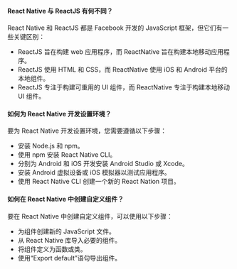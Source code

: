 <!--
 * @Author: Shu Binqi
 * @Date: 2023-03-01 07:26:19
 * @LastEditors: Shu Binqi
 * @LastEditTime: 2023-03-03 03:21:25
 * @Description: React Native 面试题（3题）
 * @Version: 1.0.0
 * @FilePath: \interviewQuestions\React\React Native.md
-->

#### React Native 与 ReactJS 有何不同？

React Native 和 ReactJS 都是 Facebook 开发的 JavaScript 框架，但它们有一些关键区别：

- ReactJS 旨在构建 web 应用程序，而 ReactNative 旨在构建本地移动应用程序。
- ReactJS 使用 HTML 和 CSS，而 ReactNative 使用 iOS 和 Android 平台的本地组件。
- ReactJS 专注于构建可重用的 UI 组件，而 ReactNative 专注于构建本地移动 UI 组件。

#### 如何为 React Native 开发设置环境？

要为 React Native 开发设置环境，您需要遵循以下步骤：

- 安装 Node.js 和 npm。
- 使用 npm 安装 React Native CLI。
- 分别为 Android 和 iOS 开发安装 Android Studio 或 Xcode。
- 安装 Android 虚拟设备或 iOS 模拟器以测试应用程序。
- 使用 React Native CLI 创建一个新的 React Nation 项目。

#### 如何在 React Native 中创建自定义组件？

要在 React Native 中创建自定义组件，可以使用以下步骤：

- 为组件创建新的 JavaScript 文件。
- 从 React Native 库导入必要的组件。
- 将组件定义为函数或类。
- 使用“Export default”语句导出组件。
